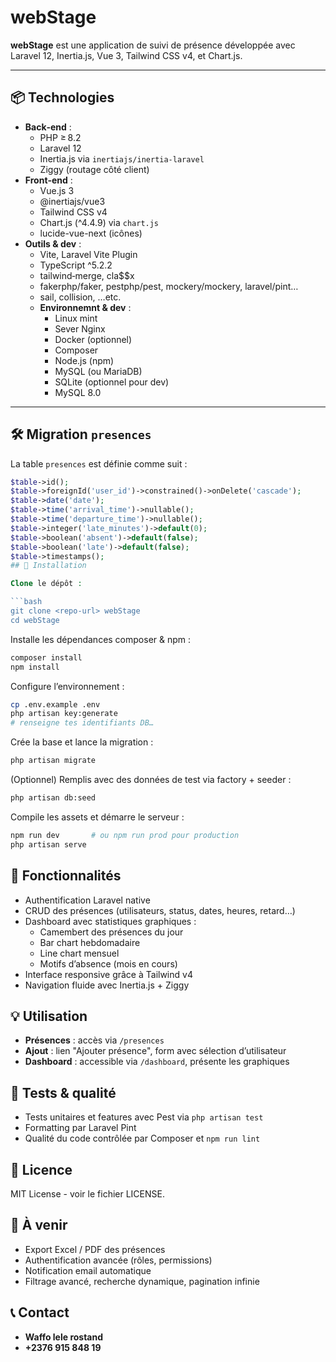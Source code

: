 # webStage

**webStage** est une application de suivi de présence développée avec Laravel 12, Inertia.js, Vue 3, Tailwind CSS v4, et Chart.js.

---

## 📦 Technologies

- **Back‑end** :
  - PHP ≥ 8.2
  - Laravel 12
  - Inertia.js via `inertiajs/inertia-laravel`
  - Ziggy (routage côté client)
- **Front‑end** :
  - Vue.js 3
  - @inertiajs/vue3
  - Tailwind CSS v4
  - Chart.js (^4.4.9) via `chart.js`
  - lucide-vue-next (icônes)
- **Outils & dev** :
  - Vite, Laravel Vite Plugin
  - TypeScript ^5.2.2
  - tailwind‑merge, cla$$x
  - fakerphp/faker, pestphp/pest, mockery/mockery, laravel/pint…
  - sail, collision, …etc.
  - **Environnemnt & dev** :
    - Linux mint
    - Sever Nginx
    - Docker (optionnel)
    - Composer
    - Node.js (npm)
    - MySQL (ou MariaDB)
    - SQLite (optionnel pour dev)
    - MySQL 8.0


---

## 🛠️ Migration `presences`

La table `presences` est définie comme suit :

```php
$table->id();
$table->foreignId('user_id')->constrained()->onDelete('cascade');
$table->date('date');
$table->time('arrival_time')->nullable();
$table->time('departure_time')->nullable();
$table->integer('late_minutes')->default(0);
$table->boolean('absent')->default(false);
$table->boolean('late')->default(false);
$table->timestamps();
## 🚀 Installation

Clone le dépôt :

```bash
git clone <repo-url> webStage
cd webStage
```

Installe les dépendances composer & npm :

```bash
composer install
npm install
```

Configure l’environnement :

```bash
cp .env.example .env
php artisan key:generate
# renseigne tes identifiants DB…
```

Crée la base et lance la migration :

```bash
php artisan migrate
```

(Optionnel) Remplis avec des données de test via factory + seeder :

```bash
php artisan db:seed
```

Compile les assets et démarre le serveur :

```bash
npm run dev       # ou npm run prod pour production
php artisan serve
```

## 🧩 Fonctionnalités

- Authentification Laravel native
- CRUD des présences (utilisateurs, status, dates, heures, retard…)
- Dashboard avec statistiques graphiques :
  - Camembert des présences du jour
  - Bar chart hebdomadaire
  - Line chart mensuel
  - Motifs d’absence (mois en cours)
- Interface responsive grâce à Tailwind v4
- Navigation fluide avec Inertia.js + Ziggy

## 💡 Utilisation

- **Présences** : accès via `/presences`
- **Ajout** : lien "Ajouter présence", form avec sélection d’utilisateur
- **Dashboard** : accessible via `/dashboard`, présente les graphiques

## 🧪 Tests & qualité

- Tests unitaires et features avec Pest via `php artisan test`
- Formatting par Laravel Pint
- Qualité du code contrôlée par Composer et `npm run lint`

## 📄 Licence

MIT License - voir le fichier LICENSE.

## 🧭 À venir

- Export Excel / PDF des présences
- Authentification avancée (rôles, permissions)
- Notification email automatique
- Filtrage avancé, recherche dynamique, pagination infinie

## 📞 Contact
  - **Waffo lele rostand**
  - **+2376 915 848 19**

